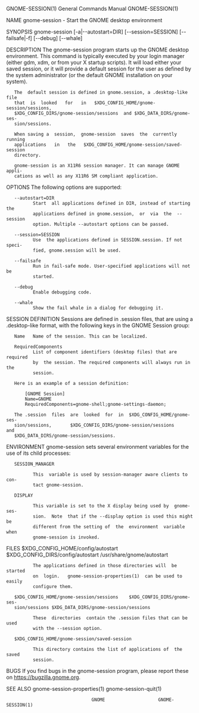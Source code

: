 GNOME-SESSION(1)           General Commands Manual           GNOME-SESSION(1)

NAME
       gnome-session - Start the GNOME desktop environment

SYNOPSIS
       gnome-session [-a|--autostart=DIR] [--session=SESSION] [--failsafe|-f]
       [--debug] [--whale]

DESCRIPTION
       The gnome-session program starts up  the  GNOME  desktop  environment.
       This  command is typically executed by your login manager (either gdm,
       xdm, or from your X startup scripts). It will load either  your  saved
       session,  or it will provide a default session for the user as defined
       by the system administrator (or the default GNOME installation on your
       system).

       The  default session is defined in gnome.session, a .desktop-like file
       that  is  looked   for   in   $XDG_CONFIG_HOME/gnome-session/sessions,
       $XDG_CONFIG_DIRS/gnome-session/sessions  and $XDG_DATA_DIRS/gnome-ses‐
       sion/sessions.

       When saving a  session,  gnome-session  saves  the  currently  running
       applications   in   the   $XDG_CONFIG_HOME/gnome-session/saved-session
       directory.

       gnome-session is an X11R6 session manager. It can manage GNOME  appli‐
       cations as well as any X11R6 SM compliant application.

OPTIONS
       The following options are supported:

       --autostart=DIR
              Start  all applications defined in DIR, instead of starting the
              applications defined in gnome.session,  or  via  the  --session
              option. Multiple --autostart options can be passed.

       --session=SESSION
              Use  the applications defined in SESSION.session. If not speci‐
              fied, gnome.session will be used.

       --failsafe
              Run in fail-safe mode. User-specified applications will not  be
              started.

       --debug
              Enable debugging code.

       --whale
              Show the fail whale in a dialog for debugging it.

SESSION DEFINITION
       Sessions are defined in .session files, that are using a .desktop-like
       format, with the following keys in the GNOME Session group:

       Name   Name of the session. This can be localized.

       RequiredComponents
              List of component identifiers (desktop files) that are required
              by  the session. The required components will always run in the
              session.

       Here is an example of a session definition:

           [GNOME Session]
           Name=GNOME
           RequiredComponents=gnome-shell;gnome-settings-daemon;

       The .session  files  are  looked  for  in  $XDG_CONFIG_HOME/gnome-ses‐
       sion/sessions,       $XDG_CONFIG_DIRS/gnome-session/sessions       and
       $XDG_DATA_DIRS/gnome-session/sessions.

ENVIRONMENT
       gnome-session sets several environment variables for the  use  of  its
       child processes:

       SESSION_MANAGER

              This  variable is used by session-manager aware clients to con‐
              tact gnome-session.

       DISPLAY

              This variable is set to the X display being used by  gnome-ses‐
              sion.  Note  that if the --display option is used this might be
              different from the setting of  the  environment  variable  when
              gnome-session is invoked.

FILES
       $XDG_CONFIG_HOME/config/autostart    $XDG_CONFIG_DIRS/config/autostart
       /usr/share/gnome/autostart

              The applications defined in those directories will  be  started
              on  login.   gnome-session-properties(1)  can be used to easily
              configure them.

       $XDG_CONFIG_HOME/gnome-session/sessions    $XDG_CONFIG_DIRS/gnome-ses‐
       sion/sessions $XDG_DATA_DIRS/gnome-session/sessions

              These  directories  contain the .session files that can be used
              with the --session option.

       $XDG_CONFIG_HOME/gnome-session/saved-session

              This directory contains the list of applications of  the  saved
              session.

BUGS
       If  you find bugs in the gnome-session program, please report these on
       https://bugzilla.gnome.org.

SEE ALSO
       gnome-session-properties(1) gnome-session-quit(1)

                                    GNOME                    GNOME-SESSION(1)
